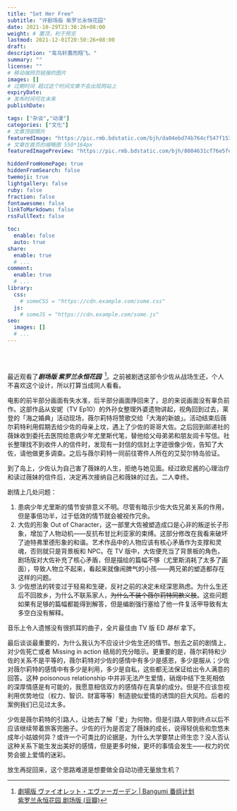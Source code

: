 ```yaml
---
title: "Set Her Free"
subtitle: "评剧场版 紫罗兰永恒花园"
date: 2021-10-29T23:38:26+08:00
weight: # 置顶，利于预览
lastmod: 2021-12-01T20:50:26+08:00
draft: 
description: "鸾鸟轩翥而翔飞。"
summary: ""
license: ""
# 移动端网页链接的图片
images: []
# 过期时间 超过这个时间文章不会出现网站上
expiryDate: 
# 发布时间可在未来
publishDate: 

tags: ["杂谈","动漫"]
categories: ["文化"]
# 文章顶部照片
featuredImage: "https://pic.rmb.bdstatic.com/bjh/da04ebd74b764cf547f153f91376d0bc.jpeg" #202202221146643.jpg
# 文章在首页的缩略图 550*164px
featuredImagePreview: "https://pic.rmb.bdstatic.com/bjh/8004631cf76e5fe2dd4e295fd75cd280.jpeg" #202110292334293.jpg

hiddenFromHomePage: true
hiddenFromSearch: false
twemoji: true
lightgallery: false
ruby: false
fraction: false
fontawesome: false
linkToMarkdown: false
rssFullText: false

toc:
  enable: false
  auto: true
share:
  enable: true
  # ...
comment:
  enable: true
  # ...
library:
  css:
    # someCSS = "https://cdn.example.com/some.css"
  js:
    # someJS = "https://cdn.example.com/some.js"
seo:
  images: []
  # ...
---
```


<!--more-->
</br>
</br>

最近观看了***剧场版 紫罗兰永恒花园***&ensp;[^1]。之前被剧透这部令少佐从战场生还，个人不喜欢这个设计，所以打算当成同人看看。

电影的前半部分画面有失水准，后半部分画面挣回来了，总的来说画面没有辜负前作。这部作品从安妮（TV Ep10）的外孙女整理外婆遗物讲起，视角回到过去，莱登的「海之婚典」活动现场，薇尔莉特将赞歌交给「大海的新娘」。活动结束后薇尔莉特利用假期去给少佐的母亲上坟，遇上了少佐的哥哥大佐。之后回到邮递社的薇妹收到委托去医院给患病少年尤里斯代笔，替他给父母弟弟和朋友闾卡写信。社长整理找不到收件人的信件时，发现有一封信的信封上字迹很像少佐，告知了大佐，请他做更多调查。之后与薇尔莉特一同前往寄件人所在的艾契尔特岛验证。

到了岛上，少佐认为自己害了薇妹的人生，拒绝与她见面。经过欧尼酱的心理治疗和读过薇妹的信件后，决定再次接纳自己和薇妹的过去。二人幸终。

剧情上几处问题：
1. 患病少年尤里斯的情节安排意义不明。尽管有暗示少佐大佐兄弟关系的作用，但是事倍功半，过于低效的情节就会被视作冗余。
2. 大佐的形象 Out of Character，这一部里大佐被塑造成口是心非的叛逆长子形象，增加了人物动机——反抗布甘比利亚家的束缚。这部分修改在我看来破坏了迪特弗里德形象的和谐。艺术作品中的人物应该有核心矛盾作为支撑和灵魂，否则就只是背景板和 NPC。在 TV 版中，大佐便充当了背景板的角色，剧场版对大佐补充了核心矛盾，但是描绘的篇幅不够（尤里斯消耗了太多了画面），导致人物立不起来，看起来就像闹脾气的小孩——两兄弟的塑造都存在这样的问题。
3. 少佐想法的转变过于轻易和生硬，反衬之前的决定未经深思熟虑。为什么生还后不回故乡，为什么不联系家人，~~为什么不装个薇尔莉特同款义肢~~。这些问题如果有足够的篇幅都能得到解答，但是编剧强行塞给了他一件复活甲导致有太多空白没有解释。

音乐上令人遗憾没有很抓耳的曲子，全片最佳由 TV 版 ED *路标* 拿下。

最后谈谈最重要的，为什么我认为不应设计少佐生还的情节。刨去之前的剧情上，对少佐死亡或者 Missing in action 结局的充分暗示。更重要的是，薇尔莉特和少佐的关系不是平等的，薇尔莉特对少佐的感情中有多少是感恩，多少是服从；少佐对薇尔莉特的感情中有多少是利用，多少是自私，这些都无法保证给出令人满意的回答。这种 poisonous relationship 中并非无法产生爱情，硝烟中结下生死相依的深厚情感是有可能的，我愿意相信双方的感情存在真挚的成分。但是不应该忽视利用优势地位（权力、智识、财富等等）制造貌似爱情的诱饵的巨大风险。后者的案例我们已见过太多。

少佐是薇尔莉特的引路人，让她去了解「爱」为何物，但是引路人带到终点以后不应该继续带着旅客兜圈子。少佐的行为是否定了薇妹的成长，说得轻佻些和忽悠未成年小姑娘何异？或许一个可类比的论据是，为什么大学要禁止师生恋？没人否认这种关系下能生发出美好的感情，但是更多时候，更坏的事情会发生——权力的优势会披上爱情的迷彩。

放生再捉回来，这个思路难道是想要做全自动功德无量放生机？

[^1]:[劇場版 ヴァイオレット・エヴァーガーデン | Bangumi 番组计划](https://bangumi.tv/subject/242216)<br/>[紫罗兰永恒花园 剧场版 (豆瓣)](https://movie.douban.com/subject/30179560/)